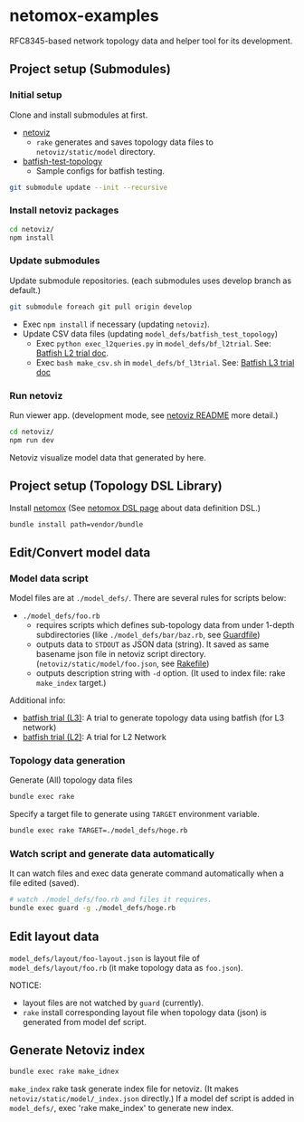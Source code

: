 # netomox-examples

RFC8345-based network topology data and helper tool for its development.

## Project setup (Submodules)

### Initial setup

Clone and install submodules at first.

* [netoviz](https://github.com/corestate55/netoviz)
  * `rake` generates and saves topology data files to `netoviz/static/model` directory.
* [batfish-test-topology](https://github.com/corestate55/batfish-test-topology)
  * Sample configs for batfish testing.

```bash
git submodule update --init --recursive
```

### Install netoviz packages

```bash
cd netoviz/
npm install
```

### Update submodules

Update submodule repositories. (each submodules uses develop branch as default.)

```bash
git submodule foreach git pull origin develop
```

* Exec `npm install` if necessary (updating `netoviz`).
* Update CSV data files (updating `model_defs/batfish_test_topology`)
  * Exec `python exec_l2queries.py` in `model_defs/bf_l2trial`. See: [Batfish L2 trial doc](model_defs/bf_l2trial/info.md).
  * Exec `bash make_csv.sh` in `model_defs/bf_l3trial`. See: [Batfish L3 trial doc](model_defs/bf_l3trial/info.md)

### Run netoviz

Run viewer app.
(development mode, see [netoviz README](https://github.com/corestate55/netoviz) more detail.)

```bash
cd netoviz/
npm run dev
```

Netoviz visualize model data that generated by here.

## Project setup (Topology DSL Library)

Install [netomox](https://github.com/corestate55/netomox)
(See [netomox DSL page](https://github.com/corestate55/netomox/blob/develop/dsl.md) about data definition DSL.)

```bash
bundle install path=vendor/bundle
```

## Edit/Convert model data

### Model data script

Model files are at `./model_defs/`. 
There are several rules for scripts below:

* `./model_defs/foo.rb`
  * requires scripts which defines sub-topology data from under 1-depth subdirectories
    (like `./model_defs/bar/baz.rb`, see [Guardfile](./Guardfile))
  * outputs data to `STDOUT` as JSON data (string).
    It saved as same basename json file in netoviz script directory.
    (`netoviz/static/model/foo.json`, see [Rakefile](./Rakefile))
  * outputs description string with `-d` option. (It used to index file: rake `make_index` target.)

Additional info:

* [batfish trial (L3)](./model_defs/bf_l3trial/info.md): A trial to generate topology data using batfish (for L3 network)
* [batfish trial (L2)](./model_defs/bf_l2trial/info.md): A trial for L2 Network

### Topology data generation

Generate (All) topology data files

```bash
bundle exec rake
```

Specify a target file to generate using `TARGET` environment variable.

```bash
bundle exec rake TARGET=./model_defs/hoge.rb
```

### Watch script and generate data automatically

It can watch files and exec data generate command automatically when a file edited (saved).

```bash
# watch ./model_defs/foo.rb and files it requires.
bundle exec guard -g ./model_defs/hoge.rb
```

## Edit layout data
`model_defs/layout/foo-layout.json` is layout file of `model_defs/layout/foo.rb`
(it make topology data as `foo.json`).

NOTICE:
* layout files are not watched by `guard` (currently).
* `rake` install corresponding layout file when topology data (json) is generated from model def script.

## Generate Netoviz index
```bash
bundle exec rake make_idnex
```
`make_index` rake task generate index file for netoviz. (It makes `netoviz/static/model/_index.json` directly.)
If a model def script is added in `model_defs/`, exec 'rake make_index' to generate new index.

